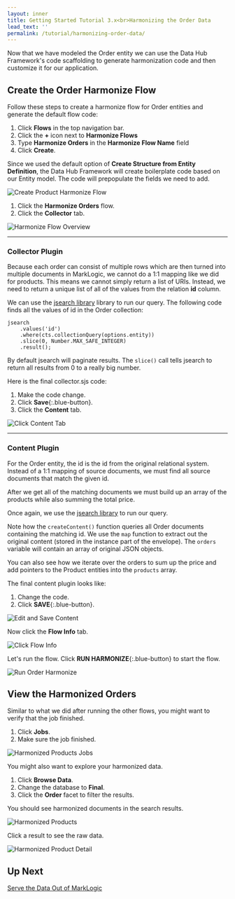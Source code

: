 ```yaml
---
layout: inner
title: Getting Started Tutorial 3.x<br>Harmonizing the Order Data
lead_text: ''
permalink: /tutorial/harmonizing-order-data/
---
```


Now that we have modeled the Order entity we can use the Data Hub Framework's code scaffolding to generate harmonization code and then customize it for our application.

## Create the Order Harmonize Flow

Follow these steps to create a harmonize flow for Order entities and generate the default flow code:

1. Click **Flows** in the top navigation bar.
1. Click the **+** icon next to **Harmonize Flows**
1. Type **Harmonize Orders** in the **Harmonize Flow Name** field
1. Click **Create**.

Since we used the default option of **Create Structure from Entity Definition**, the Data Hub Framework will create boilerplate code based on our Entity model. The code will prepopulate the fields we need to add.

![Create Product Harmonize Flow]({{site.baseurl}}/images/3x/harmonizing-order-data/create-order-harmonize-flow.png)

1. <i class="fa fa-hand-pointer-o"></i> Click the **Harmonize Orders** flow. 
1. <i class="fa fa-hand-pointer-o"></i> Click the **Collector** tab.

![Harmonize Flow Overview]({{site.baseurl}}/images/3x/harmonizing-order-data/go-to-order-collector.png)

<hr>

### Collector Plugin

Because each order can consist of multiple rows which are then turned into multiple documents in MarkLogic, we cannot do a 1:1 mapping like we did for products. This means we cannot simply return a list of URIs. Instead, we need to return a unique list of all of the values from the relation **id** column.

We can use the [jsearch library](https://docs.marklogic.com/guide/search-dev/javascript) library to run our query. The following code finds all the values of id in the Order collection:

```$javascript
jsearch
    .values('id')
    .where(cts.collectionQuery(options.entity))
    .slice(0, Number.MAX_SAFE_INTEGER)
    .result();
```

By default jsearch will paginate results. The `slice()` call tells jsearch to return all results from 0 to a really big number.

Here is the final collector.sjs code:  

<div class="embed-git lang-js" href="//raw.githubusercontent.com/marklogic-community/marklogic-data-hub/develop/examples/online-store/plugins/entities/Order/harmonize/Harmonize Orders/collector/collector.sjs"></div>

1. Make the code change.
1. <i class="fa fa-hand-pointer-o"></i> Click **Save**{:.blue-button}.
1. <i class="fa fa-hand-pointer-o"></i> Click the **Content** tab.

![Click Content Tab]({{site.baseurl}}/images/3x/harmonizing-order-data/save-order-collector.png)

<hr>

### Content Plugin
For the Order entity, the id is the id from the original relational system. Instead of a 1:1 mapping of source documents, we must find all source documents that match the given id.

After we get all of the matching documents we must build up an array of the products while also summing the total price.

Once again, we use the [jsearch library](https://docs.marklogic.com/guide/search-dev/javascript) to run our query.

Note how the `createContent()` function queries all Order documents containing the matching id.  We use the `map` function to extract out the original content (stored in the instance part of the envelope). The `orders` variable will contain an array of original JSON objects.

You can also see how we iterate over the orders to sum up the price and add pointers to the Product entities into the `products` array.

<!--- DHFPROD-646 TODO https://github.com/marklogic/marklogic-data-hub/issues/790#issuecomment-373142377 -->

The final content plugin looks like:

<div class="embed-git lang-js" href="//raw.githubusercontent.com/marklogic-community/marklogic-data-hub/develop/examples/online-store/plugins/entities/Order/harmonize/Harmonize Orders/content/content.sjs"></div>

1. Change the code.
1. <i class="fa fa-hand-pointer-o"></i> Click **SAVE**{:.blue-button}.

![Edit and Save Content]({{site.baseurl}}/images/3x/harmonizing-order-data/save-order-content.png)

<i class="fa fa-hand-pointer-o"></i> Now click the **Flow Info** tab.

![Click Flow Info]({{site.baseurl}}/images/3x/harmonizing-order-data/click-flow-info2.png)

Let's run the flow. <i class="fa fa-hand-pointer-o"></i> Click **RUN HARMONIZE**{:.blue-button} to start the flow.

![Run Order Harmonize]({{site.baseurl}}/images/3x/harmonizing-order-data/run-order-harmonize.png)

## View the Harmonized Orders

Similar to what we did after running the other flows, you might want to verify that the job finished.

1. <i class="fa fa-hand-pointer-o"></i> Click **Jobs**.
1. Make sure the job finished.

![Harmonized Products Jobs]({{site.baseurl}}/images/3x/harmonizing-order-data/harmonized-orders-jobs.png)

You might also want to explore your harmonized data.

1. <i class="fa fa-hand-pointer-o"></i> Click **Browse Data**.
1. Change the database to **Final**.
1. <i class="fa fa-hand-pointer-o"></i> Click the **Order** facet to filter the results.

You should see harmonized documents in the search results.

![Harmonized Products]({{site.baseurl}}/images/3x/harmonizing-order-data/harmonized-orders.png)

<i class="fa fa-hand-pointer-o"></i> Click a result to see the raw data.

![Harmonized Product Detail]({{site.baseurl}}/images/3x/harmonizing-order-data/harmonized-order-details.png)

## Up Next

[Serve the Data Out of MarkLogic](../serve-data/)
